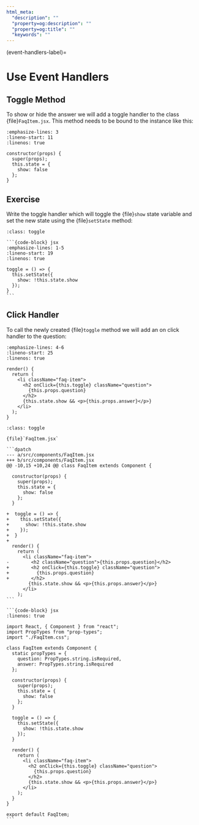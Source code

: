 ```yaml
---
html_meta:
  "description": ""
  "property=og:description": ""
  "property=og:title": ""
  "keywords": ""
---
```


(event-handlers-label)=

# Use Event Handlers

## Toggle Method

To show or hide the answer we will add a toggle handler to the class {file}`FaqItem.jsx`.
This method needs to be bound to the instance like this:

```{code-block} jsx
:emphasize-lines: 3
:lineno-start: 11
:linenos: true

constructor(props) {
  super(props);
  this.state = {
    show: false
  };
}
```

## Exercise

Write the toggle handler which will toggle the {file}`show` state variable
and set the new state using the {file}`setState` method:

````{admonition} Solution
:class: toggle

```{code-block} jsx
:emphasize-lines: 1-5
:lineno-start: 19
:linenos: true

toggle = () => {
  this.setState({
    show: !this.state.show
  });
}
```
````

## Click Handler

To call the newly created {file}`toggle` method we will add an on click handler to the question:

```{code-block} jsx
:emphasize-lines: 4-6
:lineno-start: 25
:linenos: true

render() {
  return (
    <li className="faq-item">
      <h2 onClick={this.toggle} className="question">
        {this.props.question}
      </h2>
      {this.state.show && <p>{this.props.answer}</p>}
    </li>
  );
}
```

````{admonition} Differences
:class: toggle

{file}`FaqItem.jsx`

```dpatch
--- a/src/components/FaqItem.jsx
+++ b/src/components/FaqItem.jsx
@@ -10,15 +10,24 @@ class FaqItem extends Component {

  constructor(props) {
    super(props);
    this.state = {
      show: false
    };
  }

+  toggle = () => {
+    this.setState({
+      show: !this.state.show
+    });
+  }
+
  render() {
    return (
      <li className="faq-item">
-        <h2 className="question">{this.props.question}</h2>
+        <h2 onClick={this.toggle} className="question">
+          {this.props.question}
+        </h2>
        {this.state.show && <p>{this.props.answer}</p>}
      </li>
    );
```

```{code-block} jsx
:linenos: true

import React, { Component } from "react";
import PropTypes from "prop-types";
import "./FaqItem.css";

class FaqItem extends Component {
  static propTypes = {
    question: PropTypes.string.isRequired,
    answer: PropTypes.string.isRequired
  };

  constructor(props) {
    super(props);
    this.state = {
      show: false
    };
  }

  toggle = () => {
    this.setState({
      show: !this.state.show
    });
  }

  render() {
    return (
      <li className="faq-item">
        <h2 onClick={this.toggle} className="question">
          {this.props.question}
        </h2>
        {this.state.show && <p>{this.props.answer}</p>}
      </li>
    );
  }
}

export default FaqItem;
```
````
